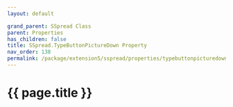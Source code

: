 ```yaml
---
layout: default

grand_parent: SSpread Class
parent: Properties
has_children: false
title: SSpread.TypeButtonPictureDown Property
nav_order: 138
permalink: /package/extension5/sspread/properties/typebuttonpicturedown
---
```

# {{ page.title }}